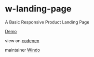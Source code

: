 # w-landing-page
A Basic Responsive Product Landing Page

[Demo](https://webdesignlift.github.io/w-landing-page/)

view on [codepen](https://codepen.io/windo/full/gjyaMN)

maintainer [Windo](https://w-digital.co)
